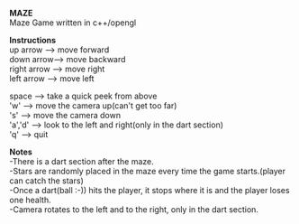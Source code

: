 **MAZE**\
Maze Game written in c++/opengl

**Instructions**\
up arrow --> move forward\
down arrow--> move backward\
right arrow --> move right\
left arrow --> move left

space --> take a quick peek from above\
'w' --> move the camera up(can't get too far)\
's' --> move the camera down\
'a','d' --> look to the left and right(only in the dart section)\
'q' --> quit

**Notes**\
-There is a dart section after the maze.\
-Stars are randomly placed in the maze every time the game starts.(player can catch the stars)\
-Once a dart(ball :-)) hits the player, it stops where it is and the player loses one health.\
-Camera rotates to the left and to the right, only in the dart section.


